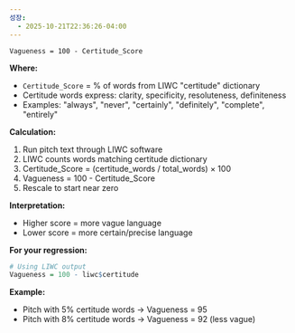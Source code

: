 ```yaml
---
성장:
  - 2025-10-21T22:36:26-04:00
---
```


```
Vagueness = 100 - Certitude_Score
```

**Where:**

- `Certitude_Score` = % of words from LIWC "certitude" dictionary
- Certitude words express: clarity, specificity, resoluteness, definiteness
- Examples: "always", "never", "certainly", "definitely", "complete", "entirely"

**Calculation:**

1. Run pitch text through LIWC software
2. LIWC counts words matching certitude dictionary
3. Certitude_Score = (certitude_words / total_words) × 100
4. Vagueness = 100 - Certitude_Score
5. Rescale to start near zero

**Interpretation:**

- Higher score = more vague language
- Lower score = more certain/precise language

**For your regression:**

```R
# Using LIWC output
Vagueness = 100 - liwc$certitude
```

**Example:**

- Pitch with 5% certitude words → Vagueness = 95
- Pitch with 8% certitude words → Vagueness = 92 (less vague)